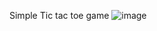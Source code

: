 Simple Tic tac toe game 
![image](https://github.com/ankit-1012/Tic-Tac-Toe/assets/88272796/1015a447-e6cf-4c29-b7be-c2fb99e92a82)
